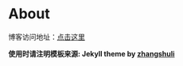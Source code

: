 # About


博客访问地址：[点击这里](http://zhangshuli.github.io)

**使用时请注明模板来源:  Jekyll theme by [zhangshuli](https://github.com/zhangshuli/zhangshuli.github.io)**

<!--

## 被引用信息

使用了我的模板并写明来源的人：   

* [dreamholy](http://dreamholy.github.io/)

没有注明来源的人：

* [yangshuailing](http://yangshuailing.github.io/com/)
* [huapu728](http://huapu728.github.io/)
* [greatbuger](http://greatbuger.github.io/) 


-->


